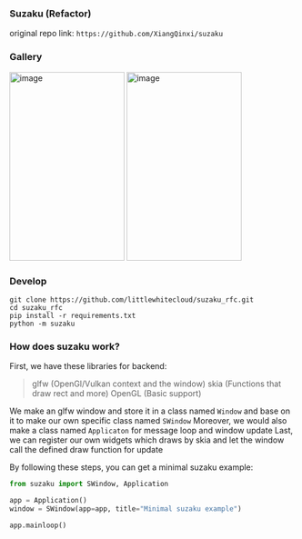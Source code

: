 ### Suzaku (Refactor)

original repo link: `https://github.com/XiangQinxi/suzaku`

### Gallery
<img width="202" height="332" alt="image" src="https://github.com/user-attachments/assets/871b0792-686d-41e4-af68-177a752a7667" />
<img width="202" height="332" alt="image" src="https://github.com/user-attachments/assets/e3453657-9159-452e-b800-348fa4e50f35" />


### Develop
```console
git clone https://github.com/littlewhitecloud/suzaku_rfc.git
cd suzaku_rfc
pip install -r requirements.txt
python -m suzaku
```

### How does suzaku work?
First, we have these libraries for backend:
> glfw (OpenGl/Vulkan context and the window)
> skia (Functions that draw rect and more)
> OpenGL (Basic support)

We make an glfw window and store it in a class named `Window` and base on it to make our own specific class named `SWindow`
Moreover, we would also make a class named `Applicaton` for message loop and window update
Last, we can register our own widgets which draws by skia and let the window call the defined draw function for update

By following these steps, you can get a minimal suzaku example:
```python
from suzaku import SWindow, Application

app = Application()
window = SWindow(app=app, title="Minimal suzaku example")

app.mainloop()
```


